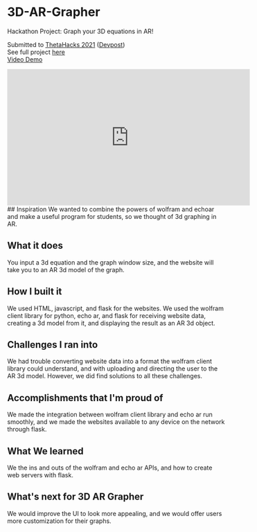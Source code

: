# 3D-AR-Grapher
Hackathon Project: Graph your 3D equations in AR!

Submitted to [ThetaHacks 2021](https://thetahacks.tech/) ([Devpost](https://thetahacks.devpost.com/))  
See full project [here](https://devpost.com/software/3d-ar-grapher)  
[Video Demo](https://youtu.be/tCQJtKbdkGI)  
<iframe width="560" height="315" src="https://www.youtube.com/embed/tCQJtKbdkGI" title="YouTube video player" frameborder="0" allow="accelerometer; autoplay; clipboard-write; encrypted-media; gyroscope; picture-in-picture" allowfullscreen></iframe>
## Inspiration
We wanted to combine the powers of wolfram and echoar and make a useful program for students, so we thought of 3d graphing in AR.

## What it does
You input a 3d equation and the graph window size, and the website will take you to an AR 3d model of the graph.

## How I built it
We used HTML, javascript, and flask for the websites. We used the wolfram client library for python, echo ar, and flask for receiving website data, creating a 3d model from it, and displaying the result as an AR 3d object.

## Challenges I ran into
We had trouble converting website data into a format the wolfram client library could understand, and with uploading and directing the user to the AR 3d model. However, we did find solutions to all these challenges.

## Accomplishments that I'm proud of
We made the integration between wolfram client library and echo ar run smoothly, and we made the websites available to any device on the network through flask.

## What We learned
We the ins and outs of the wolfram and echo ar APIs, and how to create web servers with flask.

## What's next for 3D AR Grapher
We would improve the UI to look more appealing, and we would offer users more customization for their graphs.
